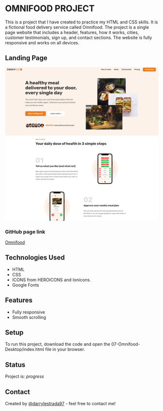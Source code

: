 # OMNIFOOD PROJECT 

This is a project that I have created to practice my HTML and CSS skills. It is a fictional food delivery service called
Omnifood. The project is a single page website that includes a header, features, how it works, cities, customer 
testimonials, sign up, and contact sections. The website is fully responsive and works on all devices.

## Landing Page
![Omnifood Landing Page](LANDING.png)

### GitHub page link
[Omnifood](https://darrylestrada97.github.io/HTML_CSS/)
## Technologies Used
- HTML
- CSS
- ICONS from HEROICONS and Ionicons.
- Google Fonts


## Features
- Fully responsive
- Smooth scrolling

## Setup
To run this project, download the code and open the 07-Omnifood-Desktop/index.html file in your browser.

## Status
Project is: _progress_

## Contact
Created by [@darrylestrada97](mailto:darrylestrada97@gmail.com) - feel free to contact me!
